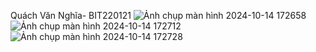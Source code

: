 Quách Văn Nghĩa- BIT220121
![Ảnh chụp màn hình 2024-10-14 172658](https://github.com/user-attachments/assets/2b247d1d-0bf5-4d65-935a-6ddc2e4eadb0)
![Ảnh chụp màn hình 2024-10-14 172712](https://github.com/user-attachments/assets/24f895ed-1074-48b6-b384-52b7460f354c)
![Ảnh chụp màn hình 2024-10-14 172728](https://github.com/user-attachments/assets/875b9d69-33f7-4e11-9f1f-2ae02191bb98)

